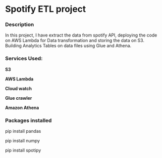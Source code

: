 # Spotify ETL project
### Description
In this project, I have extract the data from spotify API, deploying the code on AWS Lambda for Data transformation and storing the data on S3. Building Analytics Tables on data files using Glue and Athena.

### Services Used:
**S3**

**AWS Lambda**

**Cloud watch**

**Glue crawler**

**Amazon Athena**


### Packages installed

pip install pandas

pip install numpy

pip install spotipy
